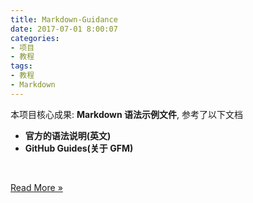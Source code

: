 ```yaml
---
title: Markdown-Guidance
date: 2017-07-01 8:00:07
categories:
- 项目
- 教程
tags:
- 教程
- Markdown
---
```


本项目核心成果: **Markdown 语法示例文件**, 参考了以下文档

* **官方的语法说明(英文)**
* **GitHub Guides(关于 GFM)**

<br/>

[Read More »](http://www.lyogvce.me/repo/Markdown-Guidance.html)

<!-- more -->
